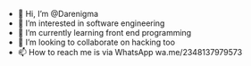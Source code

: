 - 👋 Hi, I’m @Darenigma
- 👀 I’m interested in software engineering 
- 🌱 I’m currently learning front end programming 
- 💞️ I’m looking to collaborate on hacking too
- 📫 How to reach me is via WhatsApp wa.me/2348137979573

<!---
Darenigma/Darenigma is a ✨ special ✨ repository because its `README.md` (this file) appears on your GitHub profile.
You can click the Preview link to take a look at your changes.
--->
